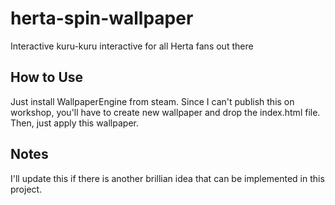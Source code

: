 # herta-spin-wallpaper
Interactive kuru-kuru interactive for all Herta fans out there

## How to Use
Just install WallpaperEngine from steam. Since I can't publish this on workshop, you'll have to create new wallpaper and drop the index.html file. Then, just apply this wallpaper.

## Notes
I'll update this if there is another brillian idea that can be implemented in this project.